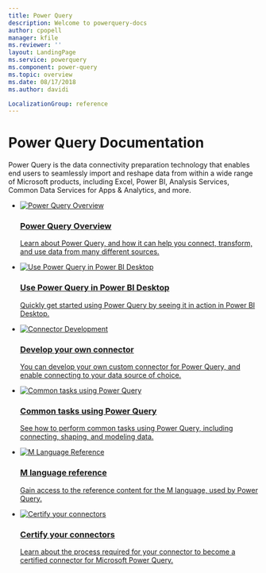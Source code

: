 ```yaml
---
title: Power Query 
description: Welcome to powerquery-docs
author: cpopell
manager: kfile
ms.reviewer: ''
layout: LandingPage
ms.service: powerquery
ms.component: power-query
ms.topic: overview
ms.date: 08/17/2018
ms.author: davidi

LocalizationGroup: reference
---
```


# Power Query Documentation

Power Query is the data connectivity preparation technology that enables end users to seamlessly import and reshape data from within a wide range of Microsoft products, including Excel, Power BI, Analysis Services, Common Data Services for Apps & Analytics, and more.

<ul class="cardsA panelContent">
    <li>
        <a href="power-query-what-is-power-query.md">
            <div class="cardSize">
                <div class="cardPadding">
                    <div class="card">
                        <div class="cardImageOuter">
                            <div class="cardImage"> 
                                <img src="https://docs.microsoft.com/media/common/i_article.svg" alt="Power Query Overview" />
                            </div>
                        </div>
                        <div class="cardText">
                            <h3>Power Query Overview</h3>
                            <p>Learn about Power Query, and how it can help you connect, transform, and use data from many different sources.</p>
                        </div>
                    </div>
                </div>
            </div>
        </a>
    </li>
    <li>
        <a href="power-query-quickstart-using-power-bi.md">
            <div class="cardSize">
                <div class="cardPadding">
                    <div class="card">
                        <div class="cardImageOuter">
                            <div class="cardImage"> 
                                <img src="https://docs.microsoft.com/media/common/i_get-started.svg" alt="Use Power Query in Power BI Desktop" />
                            </div>
                        </div>
                        <div class="cardText">
                            <h3>Use Power Query in Power BI Desktop</h3>
                            <p>Quickly get started using Power Query by seeing it in action in Power BI Desktop.</p>
                        </div>
                    </div>
                </div>
            </div>
        </a>
    </li>
    <li>
        <a href="InstallingSDK.md">
            <div class="cardSize">
                <div class="cardPadding">
                    <div class="card">
                        <div class="cardImageOuter">
                            <div class="cardImage"> 
                                <img src="https://docs.microsoft.com/media/common/i_code-automate.svg" alt="Connector Development" />
                            </div>
                        </div>
                        <div class="cardText">
                            <h3>Develop your own connector</h3>
                            <p>You can develop your own custom connector for Power Query, and enable connecting to your data source of choice.</p>
                        </div>
                    </div>
                </div>
            </div>
        </a>
    </li>
    <li>
        <a href="power-query-tutorial-shape-combine.md">
            <div class="cardSize">
                <div class="cardPadding">
                    <div class="card">
                        <div class="cardImageOuter">
                            <div class="cardImage"> 
                                <img src="https://docs.microsoft.com/media/common/i_tasks.svg" alt="Common tasks using Power Query" />
                            </div>
                        </div>
                        <div class="cardText">
                            <h3>Common tasks using Power Query</h3>
                            <p>See how to perform common tasks using Power Query, including connecting, shaping, and modeling data.</p>
                        </div>
                    </div>
                </div>
            </div>
        </a>
    </li>
    <li>
        <a href="https://msdn.microsoft.com/query-bi/m/power-query-m-reference">
            <div class="cardSize">
                <div class="cardPadding">
                    <div class="card">
                        <div class="cardImageOuter">
                            <div class="cardImage"> 
                                <img src="https://docs.microsoft.com/media/common/i_article.svg" alt="M Language Reference" />
                            </div>
                        </div>
                        <div class="cardText">
                            <h3>M language reference</h3>
                            <p>Gain access to the reference content for the M language, used by Power Query.</p>
                        </div>
                    </div>
                </div>
            </div>
        </a>
    </li>
    <li>
        <a href="ConnectorCertification.md">
            <div class="cardSize">
                <div class="cardPadding">
                    <div class="card">
                        <div class="cardImageOuter">
                            <div class="cardImage"> 
                                <img src="https://docs.microsoft.com/media/common/i_code-quality.svg" alt="Certify your connectors" />
                            </div>
                        </div>
                        <div class="cardText">
                            <h3>Certify your connectors</h3>
                            <p>Learn about the process required for your connector to become a certified connector for Microsoft Power Query.</p>
                        </div>
                    </div>
                </div>
            </div>
        </a>
    </li>
</ul>
